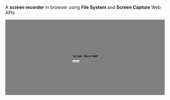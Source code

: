 A **screen recorder** in browser using **File System** and **Screen Capture** Web APIs

<img src="image.png" />
